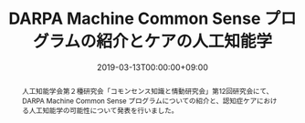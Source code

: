 ---
title: DARPA Machine Common Sense プログラムの紹介とケアの人工知能学

event: 人工知能学会第２種研究会「コモンセンス知識と情動研究会」第12回研究会
event_url: http://sig-cse.jp/schedule.html#190313

location: 静岡大学浜松キャンパス
address:
  street: 
  city: 
  region: 
  postcode: 
  country: 

summary: 「コモンセンス知識と情動研究会」第12回研究会にてDARPA Machine Common Sense プログラムについての発表を行いました。
abstract: '人工知能学会第２種研究会「コモンセンス知識と情動研究会」第12回研究会にて、DARPA Machine Common Sense プログラムについての紹介と、認知症ケアにおける人工知能学の可能性について発表を行いました。'

# Talk start and end times.
#   End time can optionally be hidden by prefixing the line with `#`.
date: '2019-03-13T00:00:00+09:00'
date_end: '2019-03-13T00:00:00+09:00'
all_day: false

# Schedule page publish date (NOT talk date).
publishDate: '2019-03-13T00:00:00+09:00'

authors:
  - atsushi-omata

tags: 
  - Presentation
categories: 

# Is this a featured talk? (true/false)
featured: false

image:
  caption: ''
  focal_point: 

#links:
#  - icon: twitter
#    icon_pack: fab
#    name: Follow
#    url: https://twitter.com/georgecushen
url_code: ''
url_pdf: ''
url_slides: ''
url_video: ''

# Markdown Slides (optional).
#   Associate this talk with Markdown slides.
#   Simply enter your slide deck's filename without extension.
#   E.g. `slides = "example-slides"` references `content/slides/example-slides.md`.
#   Otherwise, set `slides = ""`.
slides: ""

# Projects (optional).
#   Associate this post with one or more of your projects.
#   Simply enter your project's folder or file name without extension.
#   E.g. `projects = ["internal-project"]` references `content/project/deep-learning/index.md`.
#   Otherwise, set `projects = []`.
projects: 
---